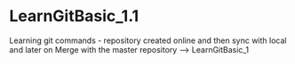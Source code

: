 # LearnGitBasic_1.1
Learning git commands - repository created online and then sync with local and later on Merge with the master repository --> LearnGitBasic_1
